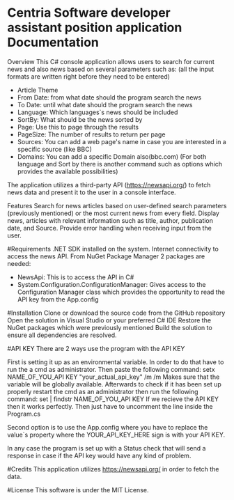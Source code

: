 # Centria Software developer assistant position application Documentation
Overview
This C# console application allows users to search for current news and also news based on several parameters such as:
(all the input formats are written right before they need to be entered)
* Article Theme
* From Date: from what date should the program search the news
* To Date: until what date should the program search the news
* Language: Which languages`s news should be included
* SortBy: What should be the news sorted by
* Page: Use this to page through the results
* PageSize: The number of results to return per page
* Sources: You can add a web page's name in case you are interested in a specific source (like BBC)
* Domains: You can add a specific Domain also(bbc.com)
(For both language and Sort by there is another command such as options which provides the available possibilities)

The application utilizes a third-party API (https://newsapi.org/) to fetch news data and present it to the user in a console interface.

Features
Search for news articles based on user-defined search parameters (previously mentioned) or the most current news from every field.
Display news, articles with relevant information such as title, author, publication date, and Source.
Provide error handling when receiving input from the user.

#Requirements
.NET SDK installed on the system.
Internet connectivity to access the news API.
From NuGet Package Manager 2 packages are needed:
* NewsApi: This is to access the API in C#
* System.Configuration.ConfigurationManager: Gives access to the Configuration Manager class which provides the opportunity to read the API key from the App.config

#Installation
Clone or download the source code from the GitHub repository
Open the solution in Visual Studio or your preferred C# IDE
Restore the NuGet packages which were previously mentioned
Build the solution to ensure all dependencies are resolved.

#API KEY
There are 2 ways use the program with the API KEY

First is setting it up as an environmental variable. In order to do that have to run the a cmd as administrator.
Then paste the following command: setx NAME_OF_YOU_API KEY "your_actual_api_key" /m
/m Makes sure that the variable will be globally available.
Afterwards to check if it has been set up properly restart the cmd as an administrator then run the following command: set | findstr NAME_OF_YOU_API KEY
If we recieve the API KEY then it works perfectly.
Then just have to uncomment the line inside the Program.cs

Second option is to use the App.config where you have to replace the value`s property where the YOUR_API_KEY_HERE sign is with your API KEY.

In any case the program is set up with a Status check that will send a response in case if the API key would have any kind of problem.

#Credits
This application utilizes https://newsapi.org/ in order to fetch the data.

#License
This software is under the MIT License.
